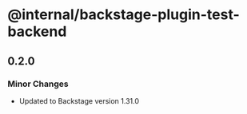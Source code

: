 # @internal/backstage-plugin-test-backend

## 0.2.0

### Minor Changes

- Updated to Backstage version 1.31.0

